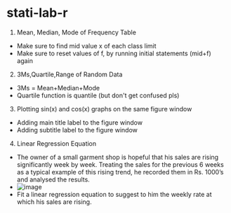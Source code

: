 # stati-lab-r
1. Mean, Median, Mode of Frequency Table 
  - Make sure to find mid value x of each class limit
  - Make sure to reset values of f, by running initial statements (mid+f) again
  
2. 3Ms,Quartile,Range of Random Data
  - 3Ms = Mean+Median+Mode
  - Quartile function is quantile (but don't get confused pls)

3. Plotting sin(x) and cos(x) graphs on the same figure window
  - Adding main title label to the figure window
  - Adding subtitle label to the figure window

4. Linear Regression Equation
  - The owner of a small garment shop is hopeful that his sales are rising significantly
    week by week. Treating the sales for the previous 6 weeks as a typical example of this
    rising trend, he recorded them in Rs. 1000’s and analysed the results.
  - ![image](https://user-images.githubusercontent.com/67223373/117359894-1c37a380-aec9-11eb-9865-1de98f4f215b.png)
  - Fit a linear regression equation to suggest to him the weekly rate at which his sales
    are rising.
    
